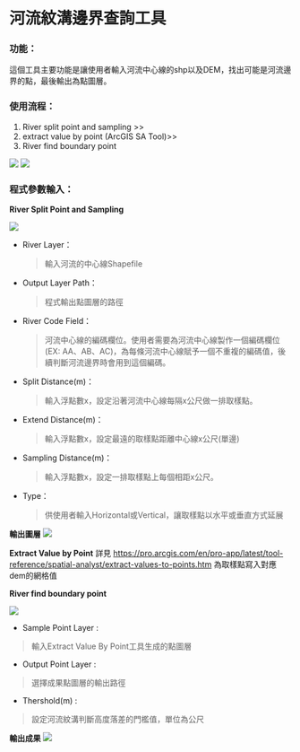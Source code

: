 # 河流紋溝邊界查詢工具
### 功能：
這個工具主要功能是讓使用者輸入河流中心線的shp以及DEM，找出可能是河流邊界的點，最後輸出為點圖層。
###    使用流程：
1.	River split point and sampling >>
2.	extract value by point (ArcGIS SA Tool)>>
3.	River find boundary point

![](https://i.imgur.com/SR9Di1h.png)
![](https://i.imgur.com/9jxLs0k.png)


###    程式參數輸入：

**River Split Point and Sampling**

![](https://i.imgur.com/S2ESZce.png)
* River Layer：
    >輸入河流的中心線Shapefile
* Output Layer Path：
    >程式輸出點圖層的路徑
* River Code Field：
    >河流中心線的編碼欄位。使用者需要為河流中心線製作一個編碼欄位(EX: AA、AB、AC)，為每條河流中心線賦予一個不重複的編碼值，後續判斷河流邊界時會用到這個編碼。
* Split Distance(m)：
    > 輸入浮點數x，設定沿著河流中心線每隔x公尺做一排取樣點。
* Extend Distance(m)：
    >輸入浮點數x，設定最遠的取樣點距離中心線x公尺(單邊)
* Sampling Distance(m)：
    >輸入浮點數x，設定一排取樣點上每個相距x公尺。
* Type：
    >供使用者輸入Horizontal或Vertical，讓取樣點以水平或垂直方式延展


**輸出圖層**
![](https://i.imgur.com/k3pspR0.png)

**Extract Value by Point**
詳見 https://pro.arcgis.com/en/pro-app/latest/tool-reference/spatial-analyst/extract-values-to-points.htm
為取樣點寫入對應dem的網格值

**River find boundary point**

![](https://i.imgur.com/pDwfGge.png)
*    Sample Point Layer : 
> 輸入Extract Value By Point工具生成的點圖層
*    Output Point Layer : 
> 選擇成果點圖層的輸出路徑
*    Thershold(m) : 
   > 設定河流紋溝判斷高度落差的門檻值，單位為公尺
   > 
**輸出成果**
![](https://i.imgur.com/AwSjigZ.png)

